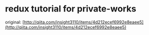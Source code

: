 # redux tutorial for private-works

original: [http://qiita.com/insight3110/items/4d212ecef6992e8eaee5](http://qiita.com/insight3110/items/4d212ecef6992e8eaee5)
